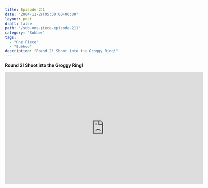 ```yaml
---
title: Episode 211
date: "2004-11-28T05:30:00+00:00"
layout: post
draft: false
path: "/sub-one-piece-episode-211"
category: "Subbed"
tags:
  - "One Piece"
  - "Subbed"
description: "Round 2! Shoot into the Groggy Ring!"
---
```


**Round 2! Shoot into the Groggy Ring!**

<iframe width="640" height="360" src="https://www.rapidvideo.com/e/FXQGRO8F5Z" frameborder="0" marginwidth=0 marginheight=0 scrolling=no allowfullscreen></iframe>

